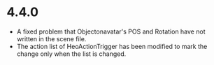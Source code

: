 # 4.4.0
- A fixed problem that Objectonavatar's POS and Rotation have not written in the scene file.
- The action list of HeoActionTrigger has been modified to mark the change only when the list is changed.
